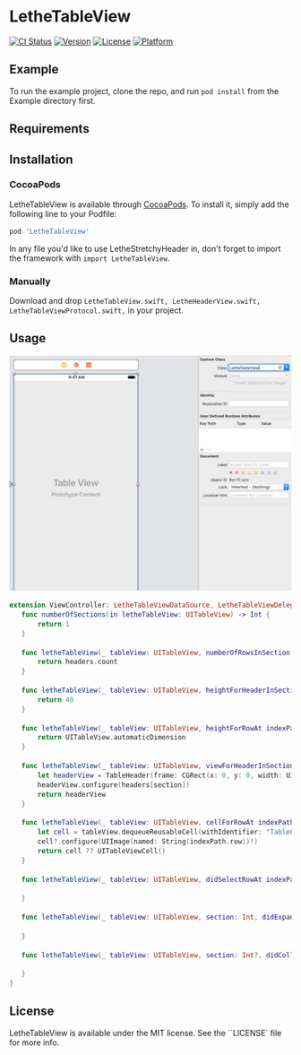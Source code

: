 # LetheTableView

[![CI Status](https://img.shields.io/travis/yildirimosman@outlook.com/LetheTableView.svg?style=flat)](https://travis-ci.org/yildirimosman@outlook.com/LetheTableView)
[![Version](https://img.shields.io/cocoapods/v/LetheTableView.svg?style=flat)](https://cocoapods.org/pods/LetheTableView)
[![License](https://img.shields.io/cocoapods/l/LetheTableView.svg?style=flat)](https://cocoapods.org/pods/LetheTableView)
[![Platform](https://img.shields.io/cocoapods/p/LetheTableView.svg?style=flat)](https://cocoapods.org/pods/LetheTableView)

## Example

To run the example project, clone the repo, and run `pod install` from the Example directory first.

## Requirements

Installation
------------

### CocoaPods

LetheTableView is available through [CocoaPods](https://cocoapods.org). To install
it, simply add the following line to your Podfile:

```ruby
pod 'LetheTableView'
```

In any file you'd like to use LetheStretchyHeader in, don't forget to
import the framework with `import LetheTableView`.

### Manually
Download and drop `LetheTableView.swift, LetheHeaderView.swift, LetheTableViewProtocol.swift,` in your project.

Usage
------------

![LetheTableView](LetheTableView.png)

 ```swift
extension ViewController: LetheTableViewDataSource, LetheTableViewDelegate {
    func numberOfSections(in letheTableView: UITableView) -> Int {
        return 1
    }

    func letheTableView(_ tableView: UITableView, numberOfRowsInSection section: Int) -> Int {
        return headers.count
    }

    func letheTableView(_ tableView: UITableView, heightForHeaderInSection section: Int) -> CGFloat {
        return 40
    }

    func letheTableView(_ tableView: UITableView, heightForRowAt indexPath: IndexPath) -> CGFloat {
        return UITableView.automaticDimension
    }

    func letheTableView(_ tableView: UITableView, viewForHeaderInSection section: Int) -> UIView? {
        let headerView = TableHeader(frame: CGRect(x: 0, y: 0, width: UIScreen.main.bounds.width, height: 40))
        headerView.configure(headers[section])
        return headerView
    }

    func letheTableView(_ tableView: UITableView, cellForRowAt indexPath: IndexPath) -> UITableViewCell {
        let cell = tableView.dequeueReusableCell(withIdentifier: "TableCell", for: indexPath) as? TableCell
        cell?.configure(UIImage(named: String(indexPath.row))!)
        return cell ?? UITableViewCell()
    }

    func letheTableView(_ tableView: UITableView, didSelectRowAt indexPath: IndexPath) {

    }

    func letheTableView(_ tableView: UITableView, section: Int, didExpand header: LetheHeaderView) {

    }

    func letheTableView(_ tableView: UITableView, section: Int?, didCollapse header: LetheHeaderView) {

    }
}
```


## License

LetheTableView is available under the MIT license. See the ``LICENSE` file for more info.
